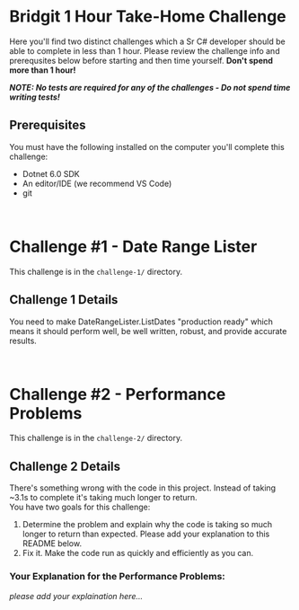 # Bridgit 1 Hour Take-Home Challenge

Here you'll find two distinct challenges which a Sr C# developer should be able to complete in less than 1 hour. Please review the challenge info and prerequsites below before starting and then time yourself. **Don't spend more than 1 hour!**

***NOTE: No tests are required for any of the challenges - Do not spend time writing tests!***

## Prerequisites
You must have the following installed on the computer you'll complete this challenge:
* Dotnet 6.0 SDK
* An editor/IDE (we recommend VS Code)
* git

$~$

# Challenge #1 - Date Range Lister
This challenge is in the `challenge-1/` directory.

## Challenge 1 Details
You need to make DateRangeLister.ListDates "production ready" which means it should perform well, be well written, robust, and provide accurate results.

$~$
$~$

# Challenge #2 - Performance Problems
This challenge is in the `challenge-2/` directory.

## Challenge 2 Details
There's something wrong with the code in this project. Instead of taking ~3.1s to complete it's taking much longer to return.  
You have two goals for this challenge:
1. Determine the problem and explain why the code is taking so much longer to return than expected. Please add your explanation to this README below.
2. Fix it. Make the code run as quickly and efficiently as you can.

### Your Explanation for the Performance Problems:
_please add your explaination here..._

